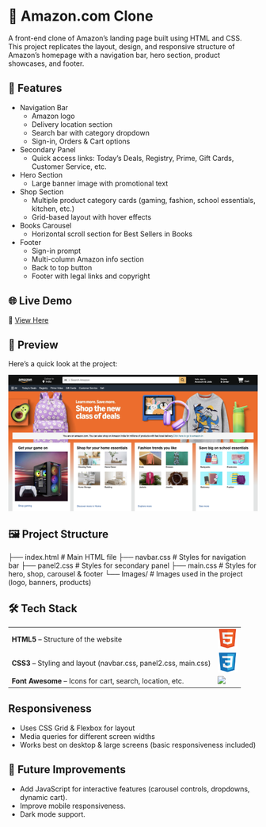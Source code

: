 
# 🛒 Amazon.com Clone

A front-end clone of Amazon’s landing page built using HTML and CSS.
This project replicates the layout, design, and responsive structure of Amazon’s homepage with a navigation bar, hero section, product showcases, and footer.


## 📌 Features

- Navigation Bar
  - Amazon logo
  - Delivery location section
  - Search bar with category dropdown
  - Sign-in, Orders & Cart options
- Secondary Panel
  - Quick access links: Today’s Deals, Registry, Prime, Gift Cards, Customer Service, etc.
- Hero Section
  - Large banner image with promotional text
- Shop Section
  - Multiple product category cards (gaming, fashion, school essentials, kitchen, etc.)
  - Grid-based layout with hover effects
- Books Carousel
  - Horizontal scroll section for Best Sellers in Books
- Footer
  - Sign-in prompt
  - Multi-column Amazon info section
  - Back to top button
  - Footer with legal links and copyright
 
## 🌐 Live Demo 
🔗 [View Here](https://anushkajiah.github.io/Ecommerce-Clone/)

## 🎥 Preview 

Here’s a quick look at the project:

![Amazon Clone Screenshot](Look1.jpg)


## 🖼️ Project Structure

├── index.html        # Main HTML file
├── navbar.css         # Styles for navigation bar
├── panel2.css         # Styles for secondary panel
├── main.css           # Styles for hero, shop, carousel & footer
└── Images/            # Images used in the project (logo, banners, products)

## 🛠️ Tech Stack

<table>
  <tr>
    <td><b>HTML5</b> – Structure of the website</td>
    <td><img src="https://raw.githubusercontent.com/devicons/devicon/master/icons/html5/html5-original.svg" width="40"/></td>
  </tr>
  <tr>
    <td><b>CSS3</b> – Styling and layout (navbar.css, panel2.css, main.css)</td>
    <td><img src="https://raw.githubusercontent.com/devicons/devicon/master/icons/css3/css3-original.svg" width="40"/></td>
  </tr>
  <tr>
    <td><b>Font Awesome</b> – Icons for cart, search, location, etc.</td>
    <td><img src="https://cdn.worldvectorlogo.com/logos/fontawesome-1.svg" width="40"/></td>
  </tr>
</table>

##  Responsiveness

- Uses CSS Grid & Flexbox for layout
- Media queries for different screen widths
- Works best on desktop & large screens (basic responsiveness included)


## 📌 Future Improvements

- Add JavaScript for interactive features (carousel controls, dropdowns, dynamic cart).
- Improve mobile responsiveness.
- Dark mode support.
